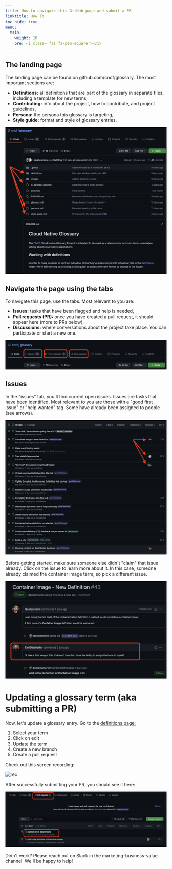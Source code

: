 ```yaml
---
title: How to navigate this GitHub page and submit a PR
linktitle: How To
toc_hide: true
menu:
  main:
    weight: 10
    pre: <i class='fas fa-pen-square'></i>
---
```


## The landing page
The landing page can be found on github.com/cncf/glossary. The most important sections are:
- **Definitions:** all definitions that are part of the glossary in separate files, including a template for new terms,
- **Contributing:** info about the project, how to contribute, and project guidelines,
- **Persona:** the persona this glossary is targeting,
- **Style guide:** format and style of glossary entries.

![landing](static/images/how-to/1.png)

## Navigate the page using the tabs
To navigate this page, use the tabs. Most relevant to you are:
- **Issues:** tasks that have been flagged and help is needed,
- **Pull requests (PR):** once you have created a pull request, it should appear here (more to PRs below),
- **Discussions:** where conversations about the project take place. You can participate or start a new one.

![tabs](static/images/how-to/2.png)

## Issues
In the "issues" tab, you'll find current open issues. Issues are tasks that have been identified. Most relevant to you are those with a "good first issue" or "help wanted" tag. Some have already been assigned to people (see arrows). 

![issues](static/images/how-to/3.png)

Before getting started, make sure someone else didn't "claim" that issue already. Click on the issue to learn more about it. In this case, someone already claimed the container image term, so pick a different issue.

![claims](static/images/how-to/4.png)

# Updating a glossary term (aka submitting a PR)
Now, let's update a glossary entry. Go to the [definitions page:](https://github.com/cncf/glossary/tree/main/definitions)
1. Select your term
2. Click on edit
3. Update the term
4. Create a new branch 
5. Create a pull request

Check out this screen recording:

![rec](static/images/how-to/screenRec.gif)
 
After successfully submitting your PR, you should see it here:

![success](static/images/how-to/5.png)

Didn't work? Please reach out on Slack in the marketing-business-value channel. We'll be happy to help! 
